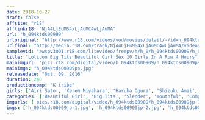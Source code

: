 ```yaml
---
date: 2018-10-27
draft: false
affsite: "r18"
afflinkr18: "NjA4LjEuMS4xLjAuMC4wLjAuMA"
url: "h_094ktds00909"
urloriginal: "http://www.r18.com/videos/vod/movies/detail/-/id=h_094ktds00909"
urlfinal: "http://media.r18.com/track/NjA4LjEuMS4xLjAuMC4wLjAuMA/videos/vod/movies/detail/-/id=h_094ktds00909"
samplevid: "awspv3001.r18.com/litevideo/freepv/h/h_0/h_094ktds00909/h_094ktds00909_dmb_w.mp4"
title: "Lolicon Big Tits Beautiful Girl Sex 10 Girls In A Row 4 Hours"
mainimgurl: "pics.r18.com/digital/video/h_094ktds00909/h_094ktds00909ps.jpg"
mainimgs: "h_094ktds00909ps.jpg"
releasedate: "Oct. 09, 2016"
duration: 240
productioncomp: "K-tribe"
girls: ['Airi Sato', 'Karen Miyahara', 'Haruka Ogura', 'Shizuku Amai', 'Nana Okamoto', 'Kokorona Hakuto', 'Nana Kiyozuka', 'Himari Sasaki']
categories: ['Beautiful Girl', 'Big Tits', 'Slender', 'Youthful', 'Compilation', 'Over 4 Hours', 'Hi-Def']
imgurls: ['pics.r18.com/digital/video/h_094ktds00909/h_094ktds00909jp-1.jpg', 'pics.r18.com/digital/video/h_094ktds00909/h_094ktds00909jp-2.jpg', 'pics.r18.com/digital/video/h_094ktds00909/h_094ktds00909jp-3.jpg', 'pics.r18.com/digital/video/h_094ktds00909/h_094ktds00909jp-4.jpg', 'pics.r18.com/digital/video/h_094ktds00909/h_094ktds00909jp-5.jpg', 'pics.r18.com/digital/video/h_094ktds00909/h_094ktds00909jp-6.jpg', 'pics.r18.com/digital/video/h_094ktds00909/h_094ktds00909jp-7.jpg', 'pics.r18.com/digital/video/h_094ktds00909/h_094ktds00909jp-8.jpg', 'pics.r18.com/digital/video/h_094ktds00909/h_094ktds00909jp-9.jpg', 'pics.r18.com/digital/video/h_094ktds00909/h_094ktds00909jp-10.jpg', 'pics.r18.com/digital/video/h_094ktds00909/h_094ktds00909jp-11.jpg', 'pics.r18.com/digital/video/h_094ktds00909/h_094ktds00909jp-12.jpg', 'pics.r18.com/digital/video/h_094ktds00909/h_094ktds00909jp-13.jpg', 'pics.r18.com/digital/video/h_094ktds00909/h_094ktds00909jp-14.jpg', 'pics.r18.com/digital/video/h_094ktds00909/h_094ktds00909jp-15.jpg', 'pics.r18.com/digital/video/h_094ktds00909/h_094ktds00909jp-16.jpg', 'pics.r18.com/digital/video/h_094ktds00909/h_094ktds00909jp-17.jpg', 'pics.r18.com/digital/video/h_094ktds00909/h_094ktds00909jp-18.jpg', 'pics.r18.com/digital/video/h_094ktds00909/h_094ktds00909jp-19.jpg', 'pics.r18.com/digital/video/h_094ktds00909/h_094ktds00909jp-20.jpg']
imgs: ['h_094ktds00909jp-1.jpg', 'h_094ktds00909jp-2.jpg', 'h_094ktds00909jp-3.jpg', 'h_094ktds00909jp-4.jpg', 'h_094ktds00909jp-5.jpg', 'h_094ktds00909jp-6.jpg', 'h_094ktds00909jp-7.jpg', 'h_094ktds00909jp-8.jpg', 'h_094ktds00909jp-9.jpg', 'h_094ktds00909jp-10.jpg', 'h_094ktds00909jp-11.jpg', 'h_094ktds00909jp-12.jpg', 'h_094ktds00909jp-13.jpg', 'h_094ktds00909jp-14.jpg', 'h_094ktds00909jp-15.jpg', 'h_094ktds00909jp-16.jpg', 'h_094ktds00909jp-17.jpg', 'h_094ktds00909jp-18.jpg', 'h_094ktds00909jp-19.jpg', 'h_094ktds00909jp-20.jpg']
---
```

